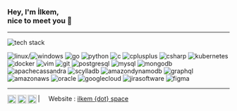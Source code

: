 ### Hey, I'm İlkem, <br /> nice to meet you 👋

----
![tech stack](https://img.shields.io/static/v1?label=&message=tech+stack:&color=111&style=for-the-badge)

![linux](https://img.shields.io/static/v1?logo=linux&label=&message=linux&color=111&logoColor=AAA&style=flat-square)/![windows](https://img.shields.io/static/v1?logo=windows&label=&message=windows&color=111&logoColor=AAA&style=flat-square)
![go](https://img.shields.io/static/v1?logo=go&label=&message=golang&color=111&logoColor=AAA&style=flat-square)
![python](https://img.shields.io/static/v1?logo=python&label=&message=python&color=111&logoColor=AAA&style=flat-square&link=)
![c](https://img.shields.io/static/v1?logo=c&label=&message=c&color=111&logoColor=AAA&style=flat-square)
![cplusplus](https://img.shields.io/static/v1?logo=cplusplus&label=&message=c+plus+plus&color=111&logoColor=AAA&style=flat-square)
![csharp](https://img.shields.io/static/v1?logo=csharp&label=&message=c+sharp&color=111&logoColor=AAA&style=flat-square)
![kubernetes](https://img.shields.io/static/v1?logo=kubernetes&label=&message=kubernetes&color=111&logoColor=AAA&style=flat-square)
![docker](https://img.shields.io/static/v1?logo=docker&label=&message=docker&color=111&logoColor=AAA&style=flat-square)
![vim](https://img.shields.io/static/v1?logo=vim&label=&message=vim&color=111&logoColor=AAA&style=flat-square)
![git](https://img.shields.io/static/v1?logo=git&label=&message=git&color=111&logoColor=AAA&style=flat-square)
![postgresql](https://img.shields.io/static/v1?logo=postgresql&label=&message=postgresql&color=111&logoColor=AAA&style=flat-square)
![mysql](https://img.shields.io/static/v1?logo=mysql&label=&message=mysql&color=111&logoColor=AAA&style=flat-square)
![mongodb](https://img.shields.io/static/v1?logo=mongodb&label=&message=mongodb&color=111&logoColor=AAA&style=flat-square)
![apachecassandra](https://img.shields.io/static/v1?logo=apachecassandra&label=&message=cassandra&color=111&logoColor=AAA&style=flat-square)
![scylladb](https://img.shields.io/static/v1?logo=scylladb&label=&message=scylladb&color=111&logoColor=AAA&style=flat-square)
![amazondynamodb](https://img.shields.io/static/v1?logo=amazondynamodb&label=&message=dynamodb&color=111&logoColor=AAA&style=flat-square)
![graphql](https://img.shields.io/static/v1?logo=graphql&label=&message=graphql&color=111&logoColor=AAA&style=flat-square)
![amazonaws](https://img.shields.io/static/v1?logo=amazonaws&label=&message=aws&color=111&logoColor=AAA&style=flat-square)
![oracle](https://img.shields.io/static/v1?logo=oracle&label=&message=oracle&color=111&logoColor=AAA&style=flat-square)
![googlecloud](https://img.shields.io/static/v1?logo=googlecloud&label=&message=googlecloud&color=111&logoColor=AAA&style=flat-square)
![jirasoftware](https://img.shields.io/static/v1?logo=jirasoftware&label=&message=jira&logoColor=AAA&color=111&style=flat-square)
![figma](https://img.shields.io/static/v1?logo=figma&label=&message=figma&color=111&logoColor=AAA&style=flat-square)

----

<a href="https://twitter.com/ilkemburdur">
  <img align="left" alt="ilkem's Twitter" width="20px" src="https://simpleicons.now.sh/x/AAA" />
</a>
<a href="https://www.instagram.com/halfbloodsloth/">
  <img align="left" alt="ilkem's Instagram" width="20px" src="https://simpleicons.now.sh/instagram/AAA" />
</a>
<a href="https://linkedin.com/in/ilkemburdur">
  <img align="left" alt="ilkem's LinkedIn" width="20px" src="https://simpleicons.now.sh/linkedin/AAA" />
</a>
| &nbsp;&nbsp;&nbsp; Website : <a href="https://ilkem.space">ilkem {dot} space</a> &nbsp;&nbsp;&nbsp;
